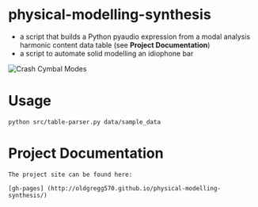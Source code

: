 # physical-modelling-synthesis
* a script that builds a Python pyaudio expression from a modal analysis harmonic content data table (see __Project Documentation__)
* a script to automate solid modelling an idiophone bar

![Crash Cymbal Modes](https://raw.githubusercontent.com/OldGregg570/physical-modelling-synthesis/master/docs/crash_modes_complete.gif)

# Usage
    python src/table-parser.py data/sample_data


# Project Documentation
    The project site can be found here:
    
    [gh-pages] (http://oldgregg570.github.io/physical-modelling-synthesis/)
